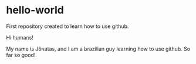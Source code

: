 # hello-world
First repository created to learn how to use github.

Hi humans!

My name is Jônatas, and I am a brazilian guy learning how to use github. So far so good! 
